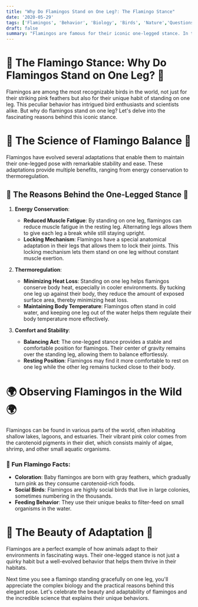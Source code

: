 ```yaml
---
title: "Why Do Flamingos Stand on One Leg?: The Flamingo Stance"
date: '2020-05-29'
tags: ['Flamingos', 'Behavior', 'Biology', 'Birds', 'Nature','Questions']
draft: false
summary: "Flamingos are famous for their iconic one-legged stance. In this blog post, we explore the reasons behind this peculiar behavior and how it benefits these beautiful birds."
---
```


# 🦩 The Flamingo Stance: Why Do Flamingos Stand on One Leg? 🦩

Flamingos are among the most recognizable birds in the world, not just for their striking pink feathers but also for their unique habit of standing on one leg. This peculiar behavior has intrigued bird enthusiasts and scientists alike. But why do flamingos stand on one leg? Let's delve into the fascinating reasons behind this iconic stance.

# 🔬 The Science of Flamingo Balance 🔬

Flamingos have evolved several adaptations that enable them to maintain their one-legged pose with remarkable stability and ease. These adaptations provide multiple benefits, ranging from energy conservation to thermoregulation.

## 🧠 The Reasons Behind the One-Legged Stance 🧠

1. **Energy Conservation**:
   - **Reduced Muscle Fatigue**: By standing on one leg, flamingos can reduce muscle fatigue in the resting leg. Alternating legs allows them to give each leg a break while still staying upright.
   - **Locking Mechanism**: Flamingos have a special anatomical adaptation in their legs that allows them to lock their joints. This locking mechanism lets them stand on one leg without constant muscle exertion.

2. **Thermoregulation**:
   - **Minimizing Heat Loss**: Standing on one leg helps flamingos conserve body heat, especially in cooler environments. By tucking one leg up against their body, they reduce the amount of exposed surface area, thereby minimizing heat loss.
   - **Maintaining Body Temperature**: Flamingos often stand in cold water, and keeping one leg out of the water helps them regulate their body temperature more effectively.

3. **Comfort and Stability**:
   - **Balancing Act**: The one-legged stance provides a stable and comfortable position for flamingos. Their center of gravity remains over the standing leg, allowing them to balance effortlessly.
   - **Resting Position**: Flamingos may find it more comfortable to rest on one leg while the other leg remains tucked close to their body.

# 🌍 Observing Flamingos in the Wild 🌍

Flamingos can be found in various parts of the world, often inhabiting shallow lakes, lagoons, and estuaries. Their vibrant pink color comes from the carotenoid pigments in their diet, which consists mainly of algae, shrimp, and other small aquatic organisms.

### 🦩 Fun Flamingo Facts:
- **Coloration**: Baby flamingos are born with gray feathers, which gradually turn pink as they consume carotenoid-rich foods.
- **Social Birds**: Flamingos are highly social birds that live in large colonies, sometimes numbering in the thousands.
- **Feeding Behavior**: They use their unique beaks to filter-feed on small organisms in the water.

# 🌟 The Beauty of Adaptation 🌟

Flamingos are a perfect example of how animals adapt to their environments in fascinating ways. Their one-legged stance is not just a quirky habit but a well-evolved behavior that helps them thrive in their habitats.

Next time you see a flamingo standing gracefully on one leg, you'll appreciate the complex biology and the practical reasons behind this elegant pose. Let's celebrate the beauty and adaptability of flamingos and the incredible science that explains their unique behaviors.
